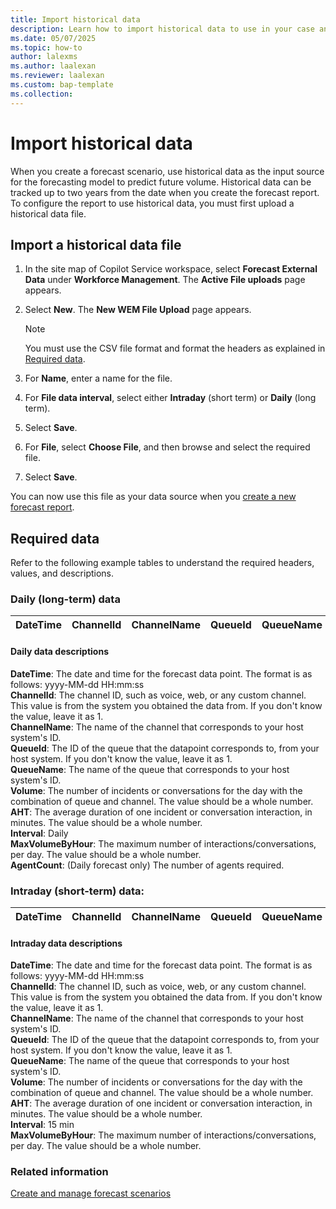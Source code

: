 ```yaml
---
title: Import historical data
description: Learn how to import historical data to use in your case and conversation forecast scenarios.
ms.date: 05/07/2025
ms.topic: how-to
author: lalexms
ms.author: laalexan
ms.reviewer: laalexan
ms.custom: bap-template
ms.collection:
---
```

# Import historical data

When you create a forecast scenario, use historical data as the input source for the forecasting model to predict future volume. Historical data can be tracked up to two years from the date when you create the forecast report. To configure the report to use historical data, you must first upload a historical data file.

## Import a historical data file 

1. In the site map of Copilot Service workspace, select **Forecast External Data** under **Workforce Management**. The **Active File uploads** page appears.
1. Select **New**. The **New WEM File Upload** page appears.

   > [!NOTE]  
   > You must use the CSV file format and format the headers as explained in [Required data](#required-data).

1. For **Name**, enter a name for the file.
1. For **File data interval**, select either **Intraday** (short term) or **Daily** (long term).
1. Select **Save**.
1. For **File**, select **Choose File**, and then browse and select the required file.
1. Select **Save**.

You can now use this file as your data source when you [create a new forecast report](wfm-forecast-scenarios.md#create-a-short-term-or-long-term-forecast-report).

## Required data

Refer to the following example tables to understand the required headers, values, and descriptions.

### Daily (long-term) data

 **DateTime** | **ChannelId** | **ChannelName** | **QueueId** | **QueueName** | **Volume** | **AHT** | **Interval** | **MaxVolumeByHour** | **AgentCount** 
--------------|---------------|-----------------|-------------|---------------|------------|---------|--------------|---------------------|----------------

#### Daily data descriptions

**DateTime**: The date and time for the forecast data point. The format is as follows: yyyy-MM-dd HH:mm:ss  
**ChannelId**: The channel ID, such as voice, web, or any custom channel. This value is from the system you obtained the data from. If you don't know the value, leave it as 1.  
**ChannelName**: The name of the channel that corresponds to your host system's ID.  
**QueueId**: The ID of the queue that the datapoint corresponds to, from your host system. If you don't know the value, leave it as 1.  
**QueueName**: The name of the queue that corresponds to your host system's ID.  
**Volume**: The number of incidents or conversations for the day with the combination of queue and channel. The value should be a whole number.  
**AHT**: The average duration of one incident or conversation interaction, in minutes. The value should be a whole number.  
**Interval**: Daily  
**MaxVolumeByHour**: The maximum number of interactions/conversations, per day. The value should be a whole number.  
**AgentCount**: (Daily forecast only) The number of agents required.  
 
### Intraday (short-term) data:
 **DateTime** | **ChannelId** | **ChannelName** | **QueueId** | **QueueName** | **Volume** | **AHT** | **Interval** | **MaxVolumeByHour** 
--------------|---------------|-----------------|-------------|---------------|------------|---------|--------------|---------------------

#### Intraday data descriptions

**DateTime**: The date and time for the forecast data point. The format is as follows: yyyy-MM-dd HH:mm:ss  
**ChannelId**: The channel ID, such as voice, web, or any custom channel. This value is from the system you obtained the data from. If you don't know the value, leave it as 1.  
**ChannelName**: The name of the channel that corresponds to your host system's ID.  
**QueueId**: The ID of the queue that the datapoint corresponds to, from your host system. If you don't know the value, leave it as 1.  
**QueueName**: The name of the queue that corresponds to your host system's ID.  
**Volume**: The number of incidents or conversations for the day with the combination of queue and channel. The value should be a whole number.  
**AHT**: The average duration of one incident or conversation interaction, in minutes. The value should be a whole number.  
**Interval**: 15 min  
**MaxVolumeByHour**: The maximum number of interactions/conversations, per day. The value should be a whole number. 

### Related information

[Create and manage forecast scenarios](wfm-forecast-scenarios.md)

